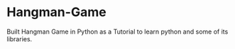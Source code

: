# Hangman-Game

Built Hangman Game in Python as a Tutorial to learn python and some of its libraries.
